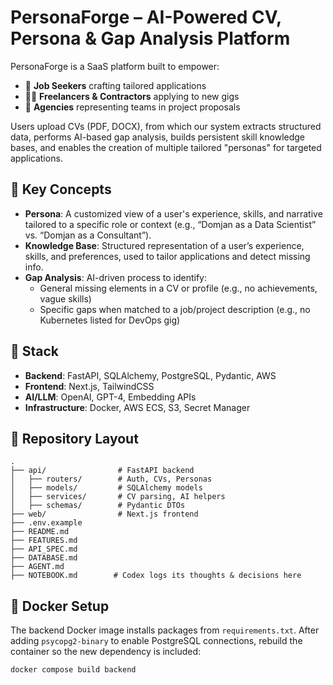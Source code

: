 # PersonaForge – AI-Powered CV, Persona & Gap Analysis Platform

PersonaForge is a SaaS platform built to empower:
- 🎯 **Job Seekers** crafting tailored applications
- 🧑‍💻 **Freelancers & Contractors** applying to new gigs
- 🏢 **Agencies** representing teams in project proposals

Users upload CVs (PDF, DOCX), from which our system extracts structured data, performs AI-based gap analysis, builds persistent skill knowledge bases, and enables the creation of multiple tailored "personas" for targeted applications.

## 🧠 Key Concepts

- **Persona**: A customized view of a user's experience, skills, and narrative tailored to a specific role or context (e.g., “Domjan as a Data Scientist” vs. “Domjan as a Consultant”).
- **Knowledge Base**: Structured representation of a user’s experience, skills, and preferences, used to tailor applications and detect missing info.
- **Gap Analysis**: AI-driven process to identify:
  - General missing elements in a CV or profile (e.g., no achievements, vague skills)
  - Specific gaps when matched to a job/project description (e.g., no Kubernetes listed for DevOps gig)

## 🧱 Stack

- **Backend**: FastAPI, SQLAlchemy, PostgreSQL, Pydantic, AWS
- **Frontend**: Next.js, TailwindCSS
- **AI/LLM**: OpenAI, GPT-4, Embedding APIs
- **Infrastructure**: Docker, AWS ECS, S3, Secret Manager

## 📂 Repository Layout

```
.
├── api/                # FastAPI backend
│   ├── routers/        # Auth, CVs, Personas
│   ├── models/         # SQLAlchemy models
│   ├── services/       # CV parsing, AI helpers
│   ├── schemas/        # Pydantic DTOs
├── web/                # Next.js frontend
├── .env.example
├── README.md
├── FEATURES.md
├── API_SPEC.md
├── DATABASE.md
├── AGENT.md
├── NOTEBOOK.md        # Codex logs its thoughts & decisions here
```

## 🐳 Docker Setup

The backend Docker image installs packages from `requirements.txt`. After adding `psycopg2-binary` to enable PostgreSQL connections, rebuild the container so the new dependency is included:

```bash
docker compose build backend
```

